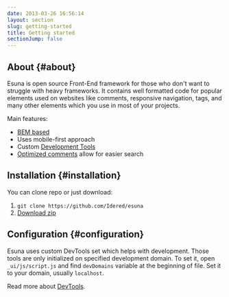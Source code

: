 ```yaml
---
date: 2013-03-26 16:56:14
layout: section
slug: getting-started
title: Getting started
sectionJump: false
---
```


## About {#about}

Esuna is open source Front-End framework for those who don't want to struggle with heavy frameworks. It contains well formatted code for popular elements used on websites like comments, responsive navigation, tags, and many other elements which you use in most of your projects.

Main features:

* [BEM based](/esuna/style-guidelines#css-naming-conventions)
* Uses mobile-first approach
* Custom [Development Tools](/esuna/framework#development-tools)
* [Optimized comments](/esuna/style-guidelines#guide-css) allow for easier search

## Installation {#installation}

You can clone repo or just download:

1. `git clone https://github.com/Idered/esuna`
2. [Download zip](https://github.com/Idered/esuna/archive/master.zip)

## Configuration {#configuration}

Esuna uses custom DevTools set which helps with development. Those tools are only initialized on specified development domain. To set it, open `_ui/js/script.js` and find `devDomains` variable at the beginning of file. Set it to your domain, usually `localhost`.

Read more about [DevTools](/esuna/framework#development-tools).

